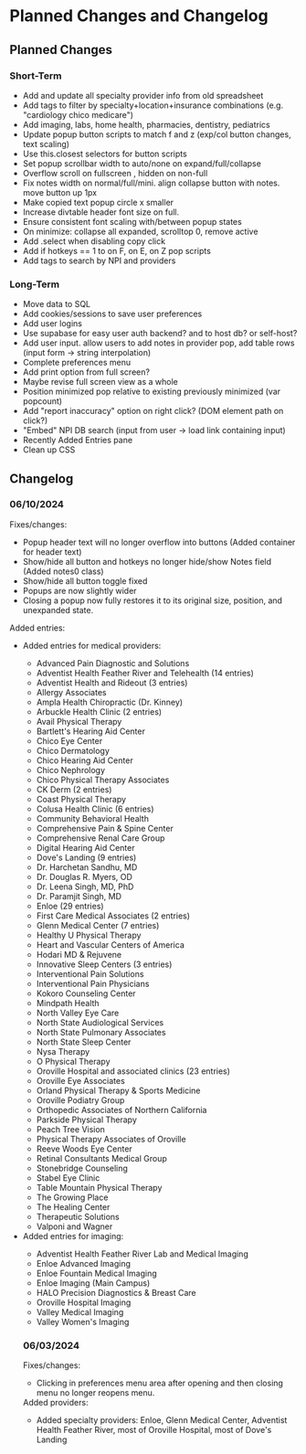 <h1>Planned Changes and Changelog</h1>

<h2>Planned Changes</h2>

<h3>Short-Term</h3>
<ul>
<li>Add and update all specialty provider info from old spreadsheet</li>
<li>Add tags to filter by specialty+location+insurance combinations (e.g. "cardiology chico medicare")</li>
<li>Add imaging, labs, home health, pharmacies, dentistry, pediatrics</li>
<li>Update popup button scripts to match f and z (exp/col button changes, text scaling)</li>
<li>Use this.closest selectors for button scripts</li>
<li>Set popup scrollbar width to auto/none on expand/full/collapse</li>
<li>Overflow scroll on fullscreen , hidden on non-full</li>
<li>Fix notes width on normal/full/mini. align collapse button with notes. move button up 1px</li>
<li>Make copied text popup circle x smaller</li>
<li>Increase divtable header font size on full.</li>
<li>Ensure consistent font scaling with/between popup states</li>
<li>On minimize: collapse all expanded, scrolltop 0, remove active</li>
<li>Add .select when disabling copy click</li>
<li>Add if hotkeys == 1 to on F, on E, on Z pop scripts</li>
<li>Add tags to search by NPI and providers</li>
</ul>

<h3>Long-Term</h3>
<ul>
<li>Move data to SQL</li>
<li>Add cookies/sessions to save user preferences</li>
<li>Add user logins</li>
<li>Use supabase for easy user auth backend? and to host db? or self-host?</li>
<li>Add user input. allow users to add notes in provider pop, add table rows (input form -> string interpolation)</li>
<li>Complete preferences menu</li>
<li>Add print option from full screen?</li>
<li>Maybe revise full screen view as a whole</li>
<li>Position minimized pop relative to existing previously minimized (var popcount)</li>
<li>Add "report inaccuracy" option on right click? (DOM element path on click?)</li>
<li>"Embed" NPI DB search (input from user -> load link containing input)</li>
<li>Recently Added Entries pane</li>
<li>Clean up CSS</li>
</ul>

<h2>Changelog</h2>

<h3>06/10/2024</h3>
Fixes/changes:
<ul>
<li>Popup header text will no longer overflow into buttons (Added container for header text)</li>
<li>Show/hide all button and hotkeys no longer hide/show Notes field (Added notes0 class)</li>
<li>Show/hide all button toggle fixed</li>
<li>Popups are now slightly wider</li>
<li>Closing a popup now fully restores it to its original size, position, and unexpanded state.
</ul>
Added entries:
<ul>
<li>Added entries for medical providers:</li>
<ul>
<li>Advanced Pain Diagnostic and Solutions</li>
<li>Adventist Health Feather River and Telehealth (14 entries)</li>
<li>Adventist Health and Rideout (3 entries)</li>
<li>Allergy Associates</li>
<li>Ampla Health Chiropractic (Dr. Kinney)</li>
<li>Arbuckle Health Clinic (2 entries)</li>
<li>Avail Physical Therapy</li>
<li>Bartlett's Hearing Aid Center</li>
<li>Chico Eye Center</li>
<li>Chico Dermatology</li>
<li>Chico Hearing Aid Center</li>
<li>Chico Nephrology</li>
<li>Chico Physical Therapy Associates</li>
<li>CK Derm (2 entries)</li>
<li>Coast Physical Therapy</li>
<li>Colusa Health Clinic (6 entries)</li>
<li>Community Behavioral Health</li>
<li>Comprehensive Pain & Spine Center</li>
<li>Comprehensive Renal Care Group</li>
<li>Digital Hearing Aid Center</li>
<li>Dove's Landing (9 entries)</li>
<li>Dr. Harchetan Sandhu, MD</li>
<li>Dr. Douglas R. Myers, OD</li>
<li>Dr. Leena Singh, MD, PhD</li>
<li>Dr. Paramjit Singh, MD</li>
<li>Enloe (29 entries)</li>
<li>First Care Medical Associates (2 entries)</li>
<li>Glenn Medical Center (7 entries)</li>
<li>Healthy U Physical Therapy</li>
<li>Heart and Vascular Centers of America</li>
<li>Hodari MD & Rejuvene</li>
<li>Innovative Sleep Centers (3 entries)</li>
<li>Interventional Pain Solutions</li>
<li>Interventional Pain Physicians</li>
<li>Kokoro Counseling Center</li>
<li>Mindpath Health</li>
<li>North Valley Eye Care</li>
<li>North State Audiological Services</li>
<li>North State Pulmonary Associates</li>
<li>North State Sleep Center</li>
<li>Nysa Therapy</li>
<li>O Physical Therapy</li>
<li>Oroville Hospital and associated clinics (23 entries)</li>
<li>Oroville Eye Associates</li>
<li>Orland Physical Therapy & Sports Medicine</li>
<li>Oroville Podiatry Group</li>
<li>Orthopedic Associates of Northern California</li>
<li>Parkside Physical Therapy</li>
<li>Peach Tree Vision</li>
<li>Physical Therapy Associates of Oroville</li>
<li>Reeve Woods Eye Center</li>
<li>Retinal Consultants Medical Group</li>
<li>Stonebridge Counseling</li>
<li>Stabel Eye Clinic</li>
<li>Table Mountain Physical Therapy</li>
<li>The Growing Place</li>
<li>The Healing Center</li>
<li>Therapeutic Solutions</li>
<li>Valponi and Wagner</li>
</ul>

<li>Added entries for imaging:</li>
<ul>
<li>Adventist Health Feather River Lab and Medical Imaging</li>
<li>Enloe Advanced Imaging</li>
<li>Enloe Fountain Medical Imaging</li>
<li>Enloe Imaging (Main Campus)</li>
<li>HALO Precision Diagnostics & Breast Care</li>
<li>Oroville Hospital Imaging</li>
<li>Valley Medical Imaging</li>
<li>Valley Women's Imaging</li>
</ul>

<h3>06/03/2024</h3>
Fixes/changes:
<ul>
<li>Clicking in preferences menu area after opening and then closing menu no longer reopens menu.</li>
</ul>
Added providers:
<ul>
<li>Added specialty providers: Enloe, Glenn Medical Center, Adventist Health Feather River, most of Oroville Hospital, most of Dove's Landing</li>
</ul>

